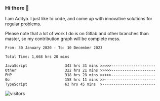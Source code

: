 ### Hi there 👋

I am Aditya. I just like to code, and come up with innovative solutions for regular problems.

Please note that a lot of work I do is on Gitlab and other branches than master, so my contribution graph will be complete mess.

<!--START_SECTION:waka-->

```txt
From: 30 January 2020 - To: 10 December 2023

Total Time: 1,668 hrs 20 mins

JavaScript                 343 hrs 31 mins >>>>>--------------------   20.59 %
Other                      322 hrs 21 mins >>>>>--------------------   19.32 %
PHP                        318 hrs 28 mins >>>>>--------------------   19.09 %
Go                         158 hrs 11 mins >>-----------------------   09.48 %
TypeScript                 63 hrs 45 mins  >------------------------   03.82 %
```

<!--END_SECTION:waka-->

![visitors](https://visitor-badge.glitch.me/badge?page_id=BrainBuzzer.visitor-badge&left_color=green&right_color=red)
